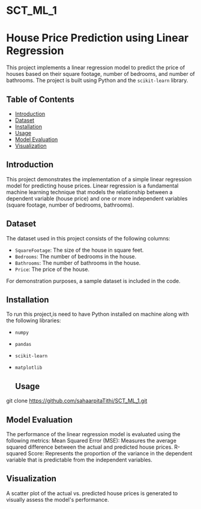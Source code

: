 # SCT_ML_1
# House Price Prediction using Linear Regression

This project implements a linear regression model to predict the price of houses based on their square footage, number of bedrooms, and number of bathrooms. The project is built using Python and the `scikit-learn` library.

## Table of Contents
- [Introduction](#introduction)
- [Dataset](#dataset)
- [Installation](#installation)
- [Usage](#usage)
- [Model Evaluation](#model-evaluation)
- [Visualization](#visualization)


## Introduction
This project demonstrates the implementation of a simple linear regression model for predicting house prices. Linear regression is a fundamental machine learning technique that models the relationship between a dependent variable (house price) and one or more independent variables (square footage, number of bedrooms, bathrooms).

## Dataset
The dataset used in this project consists of the following columns:
- `SquareFootage`: The size of the house in square feet.
- `Bedrooms`: The number of bedrooms in the house.
- `Bathrooms`: The number of bathrooms in the house.
- `Price`: The price of the house.

For demonstration purposes, a sample dataset is included in the code.

## Installation
To run this project,is need to have Python installed on machine along with the following libraries:
- `numpy`
- `pandas`
- `scikit-learn`
- `matplotlib`

  
  ## Usage
git clone https://github.com/sahaarpitaTithi/SCT_ML_1.git


##  Model Evaluation
The performance of the linear regression model is evaluated using the following metrics:
Mean Squared Error (MSE): Measures the average squared difference between the actual and predicted house prices.
R-squared Score: Represents the proportion of the variance in the dependent variable that is predictable from the independent variables.


## Visualization
A scatter plot of the actual vs. predicted house prices is generated to visually assess the model's performance.




